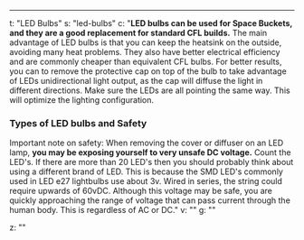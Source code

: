 ---
t: "LED Bulbs"
s: "led-bulbs"
c: "<strong>LED bulbs can be used for Space Buckets, and they are a good replacement for standard CFL builds.</strong> The main advantage of LED bulbs is that you can keep the heatsink on the outside, avoiding many heat problems. They also have better electrical efficiency and are commonly cheaper than equivalent CFL bulbs. For better results, you can to remove the protective cap on top of the bulb to take advantage of LEDs unidirectional light output, as the cap will diffuse the light in different directions. Make sure the LEDs are all pointing the same way. This will optimize the lighting configuration.

<h3>Types of LED bulbs and Safety </h3>
Important note on safety: When removing the cover or diffuser on an LED lamp, <strong>you may be exposing yourself to very unsafe DC voltage.</strong> Count the LED's. If there are more than 20 LED's then you should probably think about using a different brand of LED. This is because the SMD LED's commonly used in LED e27 lightbulbs use about 3v. Wired in series, the string could require upwards of 60vDC. Although this voltage may be safe, you are quickly approaching the range of voltage that can pass current through the human body. This is regardless of AC or DC."
v: ""
g: ""

z: ""